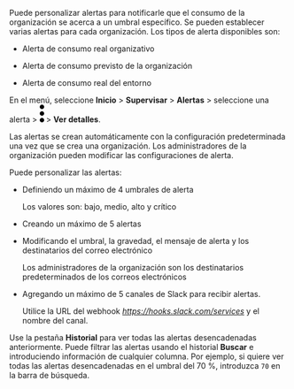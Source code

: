 Puede personalizar alertas para notificarle que el consumo de la organización se acerca a un umbral específico. Se pueden establecer varias alertas para cada organización. Los tipos de alerta disponibles son:

-   Alerta de consumo real organizativo

-   Alerta de consumo previsto de la organización

-   Alerta de consumo real del entorno

En el menú, seleccione **Inicio** \> **Supervisar** \> **Alertas** \> seleccione una alerta \> ![Kabob menu icon](Images/zsz1597101912145.svg) \> **Ver detalles**.

Las alertas se crean automáticamente con la configuración predeterminada una vez que se crea una organización. Los administradores de la organización pueden modificar las configuraciones de alerta.

Puede personalizar las alertas:

-   Definiendo un máximo de 4 umbrales de alerta

    Los valores son: bajo, medio, alto y crítico

-   Creando un máximo de 5 alertas

-   Modificando el umbral, la gravedad, el mensaje de alerta y los destinatarios del correo electrónico

    Los administradores de la organización son los destinatarios predeterminados de los correos electrónicos

-   Agregando un máximo de 5 canales de Slack para recibir alertas.

    Utilice la URL del webhook *https://hooks.slack.com/services* y el nombre del canal.

Use la pestaña **Historial** para ver todas las alertas desencadenadas anteriormente. Puede filtrar las alertas usando el historial **Buscar** e introduciendo información de cualquier columna. Por ejemplo, si quiere ver todas las alertas desencadenadas en el umbral del 70 %, introduzca `70` en la barra de búsqueda.
